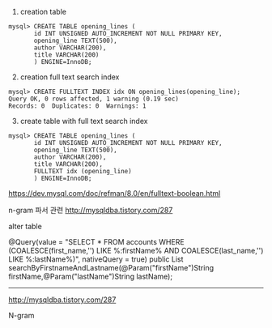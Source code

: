 

1) creation table

```mysql
mysql> CREATE TABLE opening_lines (
       id INT UNSIGNED AUTO_INCREMENT NOT NULL PRIMARY KEY,
       opening_line TEXT(500),
       author VARCHAR(200),
       title VARCHAR(200)
       ) ENGINE=InnoDB;
```

2) creation full text search index

```mysql
mysql> CREATE FULLTEXT INDEX idx ON opening_lines(opening_line);
Query OK, 0 rows affected, 1 warning (0.19 sec)
Records: 0  Duplicates: 0  Warnings: 1
```

3) create table with full text search index

```mysql
mysql> CREATE TABLE opening_lines (
       id INT UNSIGNED AUTO_INCREMENT NOT NULL PRIMARY KEY,
       opening_line TEXT(500),
       author VARCHAR(200),
       title VARCHAR(200),
       FULLTEXT idx (opening_line)
       ) ENGINE=InnoDB;
```
https://dev.mysql.com/doc/refman/8.0/en/fulltext-boolean.html

n-gram 파서 관련
http://mysqldba.tistory.com/287

alter table

@Query(value = "SELECT * FROM accounts WHERE (COALESCE(first_name,'') LIKE %:firstName% AND COALESCE(last_name,'') LIKE %:lastName%)", nativeQuery = true)
public List<Account> searchByFirstnameAndLastname(@Param("firstName")String firstName,@Param("lastName")String lastName);




---
http://mysqldba.tistory.com/287

N-gram
